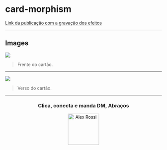﻿# card-morphism


[Link da publicação com a gravação dos efeitos](https://www.linkedin.com/posts/4lex_glass-morphism-javeiro-activity-6759623459447336960-zRoL)

---

## Images


![](https://imgur.com/n6FUHoE.jpg)

> Frente do cartão.

---

![](https://imgur.com/xSQOWcW.jpg)

> Verso do cartão.

---
 
<h3 align="center">Clica, conecta e manda DM, Abraços</h3>

<p align="center">
  <a href="https://www.linkedin.com/in/4lex/">
    <img src="https://avatars3.githubusercontent.com/u/62000504?s=400&u=9077ec8b32016a8accbb59dfc8e6d217b7b1b468&v=4" title="Alex Rossi" width="100" height="100">
  </a>
